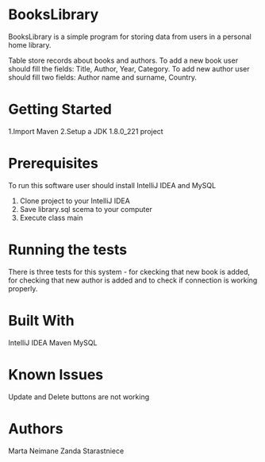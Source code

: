 # BooksLibrary

BooksLibrary is a simple program for storing data from users in a personal home library. 

Table store records about books and authors. To add a new book user should fill the fields: Title, Author, Year, Category. To add new author user should fill two fields: Author name and surname, Country.

# Getting Started

1.Import Maven
2.Setup a JDK 1.8.0_221 project

# Prerequisites
To run this software user should install IntelliJ IDEA and MySQL 

1. Clone project to your IntelliJ IDEA
2. Save library.sql scema to your computer
3. Execute class main


# Running the tests

There is three tests for this system - for ckecking that new book is added, for checking that new author is added and to check if connection  is working properly.

# Built With
IntelliJ IDEA
Maven
MySQL

# Known Issues
Update and Delete buttons are not working


# Authors
Marta Neimane 
Zanda Starastniece

